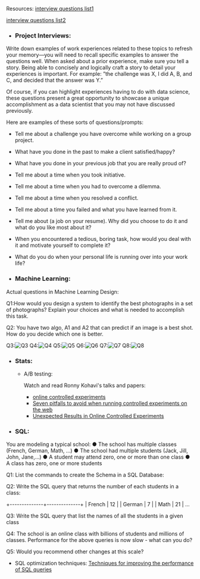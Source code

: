 Resources:
[interview questions list1](https://www.springboard.com/blog/data-science-interview-questions/)

[interview questions list2](https://www.analyticsvidhya.com/blog/2018/06/comprehensive-data-science-machine-learning-interview-guide/)


- ### Project Interviews:
Write down examples of work experiences related to these topics to refresh your memory—you will need to recall specific examples to answer the questions well. When asked about a prior experience, make sure you tell a story. Being able to concisely and logically craft a story to detail your experiences is important. For example: ”the challenge was X, I did A, B, and C, and decided that the answer was Y.”

Of course, if you can highlight experiences having to do with data science, these questions present a great opportunity to showcase a unique accomplishment as a data scientist that you may not have discussed previously.

Here are examples of these sorts of questions/prompts:

  - Tell me about a challenge you have overcome while working on a group project.
  - What have you done in the past to make a client satisfied/happy?
  - What have you done in your previous job that you are really proud of?
  - Tell me about a time when you took initiative.
  - Tell me about a time when you had to overcome a dilemma.
  - Tell me about a time when you resolved a conflict.
  - Tell me about a time you failed and what you have learned from it.
  - Tell me about (a job on your resume). Why did you choose to do it and what do you like most about it?
  - When you encountered a tedious, boring task, how would you deal with it and motivate yourself to complete it?
  - What do you do when your personal life is running over into your work life?


- ### Machine Learning:

Actual questions in Machine Learning Design: 

Q1:How would you design a system to identify the best photographs in a set of photographs? Explain your choices and what is needed to accomplish this task.

Q2: You have two algo, A1 and A2 that can predict if an image is a best shot. How do you decide which one is better.

Q3:![Q3](https://github.com/dingchaoz/jiawen_mentorship_plan/blob/master/11%20of%2019.png)
Q4:![Q4](https://github.com/dingchaoz/jiawen_mentorship_plan/blob/master/12%20of%2019.png)
Q5:![Q5](https://github.com/dingchaoz/jiawen_mentorship_plan/blob/master/13%20of%2019.png)
Q6:![Q6](https://github.com/dingchaoz/jiawen_mentorship_plan/blob/master/14%20of%2019.png)
Q7:![Q7](https://github.com/dingchaoz/jiawen_mentorship_plan/blob/master/15%20of%2019.png)
Q8:![Q8](https://github.com/dingchaoz/jiawen_mentorship_plan/blob/master/16%20of%2019.png)



- ### Stats:
  - A/B testing:

    Watch and read Ronny Kohavi's talks and papers:
    - [online controlled experiments](https://www.youtube.com/watch?v=qtboCGd_hTA)
    - [Seven pitfalls to avoid when running controlled experiments on the web](https://www.researchgate.net/publication/221653160_Seven_pitfalls_to_avoid_when_running_controlled_experiments_on_the_web)
    - [Unexpected Results in Online Controlled Experiments](https://www.researchgate.net/publication/220520287_Unexpected_Results_in_Online_Controlled_Experiments)


- ### SQL:

You are modeling a typical school:
●	The school has multiple classes (French, German, Math, …)
●	The school had multiple students (Jack, Jill, John, Jane,...)
●	A student may attend zero, one or more than one class
●	A class has zero, one or more students

Q1: List the commands to create the Schema in a SQL Database:

Q2: Write the SQL query that returns the number of each students in a class:

+--------------+--------------+
| French       |   12         |
| German       |   7          |
| Math         |   21         |
… 

Q3: Write the SQL query that list the names of all the students in a given class

Q4: The school is an online class with billions of students and millions of classes. Performance for the above queries is now slow - what can you do?


Q5: Would you recommend other changes at this scale?

  - SQL optimization techniques:
[Techniques for improving the performance of SQL queries](https://www.ibm.com/support/knowledgecenter/en/SSZLC2_9.0.0/com.ibm.commerce.developer.doc/refs/rsdperformanceworkspaces.htm)

